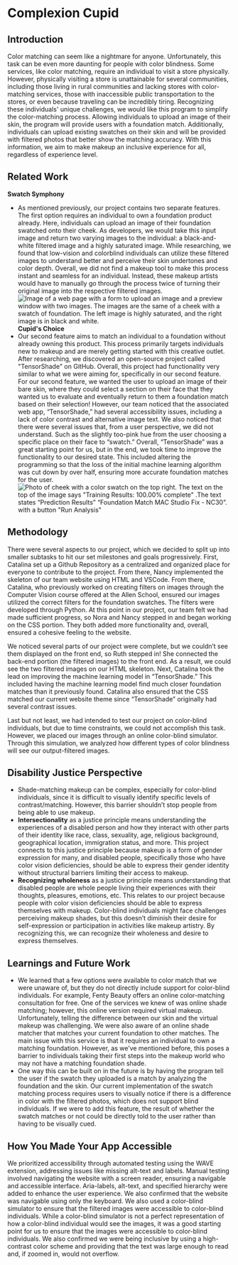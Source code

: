 
# Complexion Cupid

## Introduction

Color matching can seem like a nightmare for anyone. Unfortunately, this task can be even more daunting for people with color blindness. Some services, like color matching, require an individual to visit a store physically. However, physically visiting a store is unattainable for several communities, including those living in rural communities and lacking stores with color-matching services, those with inaccessible public transportation to the stores, or even because traveling can be incredibly tiring. Recognizing these individuals' unique challenges, we would like this program to simplify the color-matching process. Allowing individuals to upload an image of their skin, the program will provide users with a foundation match. Additionally, individuals can upload existing swatches on their skin and will be provided with filtered photos that better show the matching accuracy. With this information, we aim to make makeup an inclusive experience for all, regardless of experience level.
## Related Work
__Swatch Symphony__
* As mentioned previously, our project contains two separate features. The first option requires an individual to own a foundation product already. Here, individuals can upload an image of their foundation swatched onto their cheek. As developers, we would take this input image and return two varying images to the individual: a black-and-white filtered image and a highly saturated image. While researching, we found that low-vision and colorblind individuals can utilize these filtered images to understand better and perceive their skin undertones and color depth. Overall, we did not find a makeup tool to make this process instant and seamless for an individual. Instead, these makeup artists would have to manually go through the process twice of turning their original image into the respective filtered images.
![Image of a web page with a form to upload an image and a preview window with two images. The images are the same of a cheek with a swatch of foundation. The left image is highly saturated, and the right image is in black and white.
](swatch_symphony.png)
__Cupid's Choice__
* Our second feature aims to match an individual to a foundation without already owning this product. This process primarily targets individuals new to makeup and are merely getting started with this creative outlet. After researching, we discovered an open-source project called "TensorShade" on GitHub. Overall, this project had functionality very similar to what we were aiming for, specifically in our second feature. For our second feature, we wanted the user to upload an image of their bare skin, where they could select a section on their face that they wanted us to evaluate and eventually return to them a foundation match based on their selection! However, our team noticed that the associated web app, “TensorShade,” had several accessibility issues, including a lack of color contrast and alternative image text. We also noticed that there were several issues that, from a user perspective, we did not understand. Such as the slightly too-pink hue from the user choosing a specific place on their face to “swatch.” Overall, “TensorShade” was a great starting point for us, but in the end, we took time to improve the functionality to our desired state. This included altering the programming so that the loss of the initial machine learning algorithm was cut down by over half, ensuring more accurate foundation matches for the user.
![Photo of cheek with a color swatch on the top right. The text on the top of the image says "Training Results: 100.00% complete"
.The text states “Prediction Results”  “Foundation Match MAC Studio Fix - NC30”. with a button "Run Analysis" ](cupid.png)
## Methodology
There were several aspects to our project, which we decided to split up into smaller subtasks to hit our set milestones and goals progressively. First, Catalina set up a Github Repository as a centralized and organized place for everyone to contribute to the project. From there, Nancy implemented the skeleton of our team website using HTML and VSCode. From there, Catalina, who previously worked on creating filters on images through the Computer Vision course offered at the Allen School, ensured our images utilized the correct filters for the foundation swatches. The filters were developed through Python. At this point in our project, our team felt we had made sufficient progress, so Nora and Nancy stepped in and began working on the CSS portion. They both added more functionality and, overall, ensured a cohesive feeling to the website.

We noticed several parts of our project were complete, but we couldn’t see them displayed on the front end, so Ruth stepped in! She connected the back-end portion (the filtered images) to the front end. As a result, we could see the two filtered images on our HTML skeleton. Next, Catalina took the lead on improving the machine learning model in “TensorShade.” This included having the machine learning model find much closer foundation matches than it previously found. Catalina also ensured that the CSS matched our current website theme since “TensorShade” originally had several contrast issues.

Last but not least, we had intended to test our project on color-blind individuals, but due to time constraints, we could not accomplish this task. However, we placed our images through an online color-blind simulator. Through this simulation, we analyzed how different types of color blindness will see our output-filtered images.

## Disability Justice Perspective

* Shade-matching makeup can be complex, especially for color-blind individuals, since it is difficult to visually identify specific levels of contrast/matching. However, this barrier shouldn’t stop people from being able to use makeup.
* __Intersectionality__ as a justice principle means understanding the experiences of a disabled person and how they interact with other parts of their identity like race, class, sexuality, age, religious background, geographical location, immigration status, and more. This project connects to this justice principle because makeup is a form of gender expression for many, and disabled people, specifically those who have color vision deficiencies, should be able to express their gender identity without structural barriers limiting their access to makeup.
* __Recognizing wholeness__ as a justice principle means understanding that disabled people are whole people living their experiences with their thoughts, pleasures, emotions, etc. This relates to our project because people with color vision deficiencies should be able to express themselves with makeup. Color-blind individuals might face challenges perceiving makeup shades, but this doesn’t diminish their desire for self-expression or participation in activities like makeup artistry. By recognizing this, we can recognize their wholeness and desire to express themselves.

## Learnings and Future Work

* We learned that a few options were available to color match that we were unaware of, but they do not directly include support for color-blind individuals. For example, Fenty Beauty offers an online color-matching consultation for free. One of the services we knew of was online shade matching; however, this online version required virtual makeup. Unfortunately, telling the difference between our skin and the virtual makeup was challenging. We were also aware of an online shade matcher that matches your current foundation to other matches. The main issue with this service is that it requires an individual to own a matching foundation. However, as we’ve mentioned before, this poses a barrier to individuals taking their first steps into the makeup world who may not have a matching foundation shade.
* One way this can be built on in the future is by having the program tell the user if the swatch they uploaded is a match by analyzing the foundation and the skin. Our current implementation of the swatch matching process requires users to visually notice if there is a difference in color with the filtered photos, which does not support blind individuals. If we were to add this feature, the result of whether the swatch matches or not could be directly told to the user rather than having to be visually cued.

## How You Made Your App Accessible

We prioritized accessibility through automated testing using the WAVE extension, addressing issues like missing alt-text and labels. Manual testing involved navigating the website with a screen reader, ensuring a navigable and accessible interface. Aria-labels, alt-text, and specified hierarchy were added to enhance the user experience. We also confirmed that the website was navigable using only the keyboard. We also used a color-blind simulator to ensure that the filtered images were accessible to color-blind individuals. While a color-blind simulator is not a perfect representation of how a color-blind individual would see the images, it was a good starting point for us to ensure that the images were accessible to color-blind individuals. We also confirmed we were being inclusive by using a high-contrast color scheme and providing that the text was large enough to read and, if zoomed in, would not overflow.
